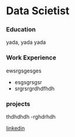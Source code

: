 # Data Scietist

### Education
yada, yada yada

### Work Experience
ewsrgsgesges
- esgsgrsgsr
- srgrsrgrdhdfhdh

### projects
thdhdhdh
-rghdrhdh

[linkedin](http://www.linkedin.com/in/alon-shuster)
